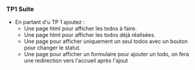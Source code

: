 ### TP1 Suite

- En partant d'u TP 1 ajoutez :
  - Une page html pour afficher les todos à faire.
  - Une page html pour afficher les todos déjà réalisées.
  - Une page pour afficher uniquement un seul todos avec un bouton pour changer le statut.
  - Une page pour afficher un formulaire pour ajouter un todo, on fera une redirection vers l'accueil après l'ajout
  